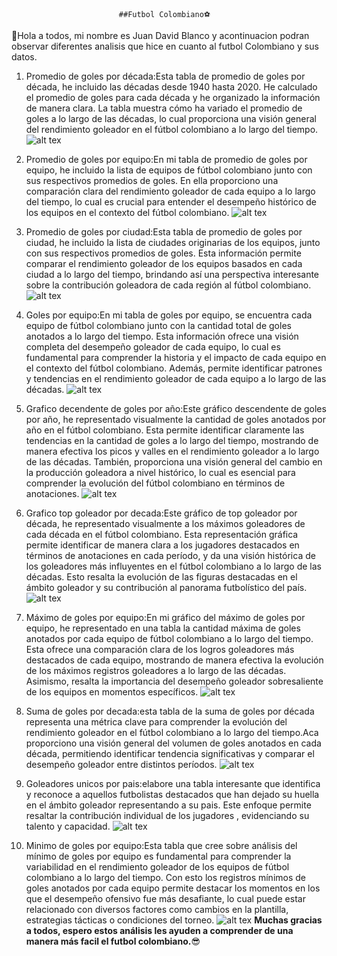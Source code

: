                             ##Futbol Colombiano⚽

🙌Hola a todos, mi nombre es Juan David Blanco y acontinuacion podran observar diferentes analisis que hice en cuanto al futbol Colombiano y sus datos.

1. Promedio de goles por década:Esta tabla de promedio de goles por década, he incluido las décadas desde 1940 hasta 2020. He calculado el promedio de goles para cada década y he organizado la información de manera clara. La tabla muestra cómo ha variado el promedio de goles a lo largo de las décadas, lo cual proporciona una visión general del rendimiento goleador en el fútbol colombiano a lo largo del tiempo.
![alt tex](PromedioGoles.png)

2. Promedio de goles por equipo:En mi tabla de promedio de goles por equipo, he incluido la lista de equipos de fútbol colombiano junto con sus respectivos promedios de goles. En ella proporciono una comparación clara del rendimiento goleador de cada equipo a lo largo del tiempo, lo cual es crucial para entender el desempeño histórico de los equipos en el contexto del fútbol colombiano.
![alt tex](PromgolesE.png)

3. Promedio de goles por ciudad:Esta tabla de promedio de goles por ciudad, he incluido la lista de ciudades originarias de los equipos, junto con sus respectivos promedios de goles. Esta información permite comparar el rendimiento goleador de los equipos basados en cada ciudad a lo largo del tiempo, brindando así una perspectiva interesante sobre la contribución goleadora de cada región al fútbol colombiano.
![alt tex](PromGC.png)

4. Goles por equipo:En mi tabla de goles por equipo, se encuentra cada equipo de fútbol colombiano junto con la cantidad total de goles anotados a lo largo del tiempo. Esta información ofrece una visión completa del desempeño goleador de cada equipo, lo cual es fundamental para comprender la historia y el impacto de cada equipo en el contexto del fútbol colombiano. Además, permite identificar patrones y tendencias en el rendimiento goleador de cada equipo a lo largo de las décadas.
![alt tex](GolesxE.png)

5. Grafico decendente de goles por año:Este gráfico descendente de goles por año, he representado visualmente la cantidad de goles anotados por año en el fútbol colombiano. Esta permite identificar claramente las tendencias en la cantidad de goles a lo largo del tiempo, mostrando de manera efectiva los picos y valles en el rendimiento goleador a lo largo de las décadas. También, proporciona una visión general del cambio en la producción goleadora a nivel histórico, lo cual es esencial para comprender la evolución del fútbol colombiano en términos de anotaciones.
![alt tex](GraDGA.png)

6. Grafico top goleador por decada:Este gráfico de top goleador por década, he representado visualmente a los máximos goleadores de cada década en el fútbol colombiano. Esta representación gráfica permite identificar de manera clara a los jugadores destacados en términos de anotaciones en cada período, y da una visión histórica de los goleadores más influyentes en el fútbol colombiano a lo largo de las décadas. Esto resalta la evolución de las figuras destacadas en el ámbito goleador y su contribución al panorama futbolístico del país.
![alt tex](GraTGD.png)

7. Máximo de goles por equipo:En mi gráfico del máximo de goles por equipo, he representado en una tabla la cantidad máxima de goles anotados por cada equipo de fútbol colombiano a lo largo del tiempo. Esta ofrece una comparación clara de los logros goleadores más destacados de cada equipo, mostrando de manera efectiva la evolución de los máximos registros goleadores a lo largo de las décadas. Asimismo, resalta la importancia del desempeño goleador sobresaliente de los  equipos en momentos específicos.
![alt tex](MaxGE.png)

8. Suma de goles por decada:esta tabla de la suma de goles por década representa una métrica clave para comprender la evolución del rendimiento goleador en el fútbol colombiano a lo largo del tiempo.Aca proporciono una visión general del volumen de goles anotados en cada década, permitiendo identificar tendencia significativas y comparar el desempeño goleador entre distintos períodos.
![alt tex](SumaGD.png)

9. Goleadores unicos por pais:elabore una tabla interesante que identifica y reconoce a aquellos futbolistas destacados que han dejado su huella en el ámbito goleador representando a su pais. Este enfoque permite resaltar la contribución individual de los jugadores , evidenciando su talento y capacidad.
![alt tex](GolUP.png)

10. Minimo de goles por equipo:Esta tabla que cree sobre análisis del mínimo de goles por equipo es fundamental para comprender la variabilidad en el rendimiento goleador de los equipos de fútbol colombiano a lo largo del tiempo. Con esto los registros mínimos de goles anotados por cada equipo permite destacar los momentos en los que el desempeño ofensivo fue más desafiante, lo cual puede estar relacionado con diversos factores como cambios en la plantilla, estrategias tácticas o condiciones del torneo.
![alt tex](MinGE.png)
**Muchas gracias a todos, espero estos análisis les ayuden a comprender de una manera más facil el futbol colombiano.**😎












